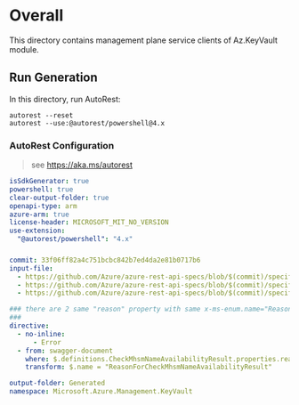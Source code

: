 # Overall
This directory contains management plane service clients of Az.KeyVault module.

## Run Generation
In this directory, run AutoRest:
```
autorest --reset
autorest --use:@autorest/powershell@4.x
```

### AutoRest Configuration
> see https://aka.ms/autorest
``` yaml
isSdkGenerator: true
powershell: true
clear-output-folder: true
openapi-type: arm
azure-arm: true
license-header: MICROSOFT_MIT_NO_VERSION
use-extension:
  "@autorest/powershell": "4.x"
```

###
``` yaml
commit: 33f06ff82a4c751bcbc842b7ed4da2e81b0717b6
input-file:
  - https://github.com/Azure/azure-rest-api-specs/blob/$(commit)/specification/keyvault/resource-manager/Microsoft.KeyVault/stable/2022-07-01/common.json
  - https://github.com/Azure/azure-rest-api-specs/blob/$(commit)/specification/keyvault/resource-manager/Microsoft.KeyVault/stable/2022-07-01/keyvault.json
  - https://github.com/Azure/azure-rest-api-specs/blob/$(commit)/specification/keyvault/resource-manager/Microsoft.KeyVault/stable/2023-02-01/managedHsm.json

### there are 2 same "reason" property with same x-ms-enum.name="Reason" defined in both keyvault.json and managedHsm.json. Rename one of them to avoid autorest converting error.
### 
directive:
  - no-inline:
      - Error
  - from: swagger-document
    where: $.definitions.CheckMhsmNameAvailabilityResult.properties.reason["x-ms-enum"]
    transform: $.name = "ReasonForCheckMhsmNameAvailabilityResult"

output-folder: Generated
namespace: Microsoft.Azure.Management.KeyVault
```